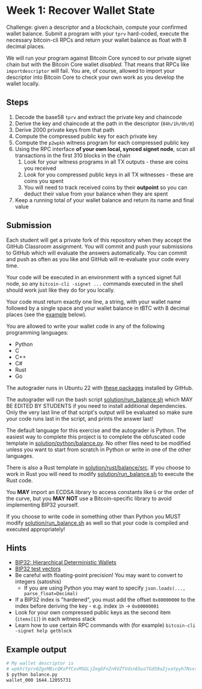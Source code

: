# Week 1: Recover Wallet State

Challenge: given a descriptor and a blockchain, compute your confirmed wallet
balance. Submit a program with your `tprv` hard-coded, execute the necessary
bitcoin-cli RPCs and return your wallet balance as float with 8 decimal places.

We will run your program against Bitcoin Core synced to our private signet chain
but with the Bitcoin Core wallet *disabled*. That means that RPCs like
`importdescriptor` will fail. You are, of course, allowed to import your
descriptor into Bitcoin Core to check your own work as you develop the wallet locally.

## Steps

1. Decode the base58 `tprv` and extract the private key and chaincode
2. Derive the key and chaincode at the path in the descriptor (`84h/1h/0h/0`)
3. Derive 2000 private keys from that path
4. Compute the compressed public key for each private key
5. Compute the `p2wpkh` witness program for each compressed public key
6. Using the RPC interface **of your own local, synced signet node**, scan all transactions in the first 310 blocks in the chain
    1. Look for your witness programs in all TX outputs - these are coins you received
    2. Look for you compressed public keys in all TX witnesses - these are coins you spent
    3. You will need to track received coins by their **outpoint** so you can deduct their value from your balance when they are spent
7. Keep a running total of your wallet balance and return its name and final value

## Submission

Each student will get a private fork of this repository when they accept the
GitHub Classroom assignment. You will commit and push your submissions to GitHub
which will evaluate the answers automatically. You can commit and push as often
as you like and GitHub will re-evaluate your code every time.

Your code will be executed in an environment with a synced signet full node,
so any `bitcoin-cli -signet ...` commands executed in the shell should work
just like they do for you locally.

Your code must return exactly one line, a string, with your wallet name followed
by a single space and your wallet balance in tBTC with 8 decimal places
(see the [example](#example-output) below).

You are allowed to write your wallet code in any of the following programming
languages:

- Python
- C
- C++
- C#
- Rust
- Go

The autograder runs in Ubuntu 22 with
[these packages](https://github.com/actions/runner-images/blob/ubuntu22/20231217.2/images/ubuntu/Ubuntu2204-Readme.md)
installed by GitHub.

The autograder will run the bash script [solution/run_balance.sh](solution/run_balance.sh) which
MAY BE EDITED BY STUDENTS if you need to install additional dependencies. Only
the very last line of that script's output will be evaluated so make sure your
code runs last in the script, and prints the answer last!

The default language for this exercise and the autograder is Python. The easiest
way to complete this project is to complete the obfuscated code template in
[solution/python/balance.py](solution/python/balance.py). No other files need
to be modified unless you want to start from scratch in Python or write in one
of the other languages.

There is also a Rust template in [solution/rust/balance/src](solution/rust/balance/src).
If you choose to work in Rust you will need to modify [solution/run_balance.sh](solution/run_balance.sh)
to execute the Rust code.

You **MAY** import an ECDSA library to access constants like `G` or the order
of the curve, but you **MAY NOT** use a Bitcoin-specific library to avoid implementing
BIP32 yourself.

If you choose to write code in something other than Python you MUST modify
[solution/run_balance.sh](solution/run_balance.sh) as well so that your code is compiled and
executed appropriately!

## Hints

- [BIP32: Hierarchical Deterministic Wallets](https://github.com/bitcoin/bips/blob/master/bip-0032.mediawiki)
- [BIP32 test vectors](https://en.bitcoin.it/wiki/BIP_0032_TestVectors)
- Be careful with floating-point precision! You may want to convert to integers (satoshis)
    - If you are using Python you may want to specify `json.loads(...,  parse_float=Decimal)`
- If a BIP32 index is "hardened", you must add the offset `0x80000000` to the index before deriving the key
        - e.g. index `1h` -> `0x80000001`
- Look for your own compressed public keys as the second item (`items[1]`) in each witness stack
- Learn how to use certain RPC commands with (for example) `bitcoin-cli -signet help getblock`

## Example output

```sh
# My wallet descriptor is
# wpkh(tprv8ZgxMBicQKsPfCxvMSGLjZegGFnZn9VZfVdsnEbuzTGdS9aZjvaYpyh7NsxsrAc8LsRQZ2EYaCfkvwNpas8cKUBbptDzadY7c3hUi8i33XJ/84h/1h/0h/0/*)#nayduu7d
$ python balance.py
wallet_000 1644.12055731
```
